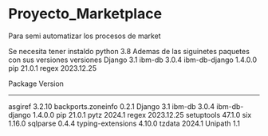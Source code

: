 # Proyecto_Marketplace
Para semi automatizar los procesos de market

Se necesita tener instaldo python 3.8
Ademas de las siguinetes paquetes con sus versiones versiones 
Django             3.1
ibm-db             3.0.4
ibm-db-django      1.4.0.0
pip                21.0.1
regex              2023.12.25

Package            Version
------------------ ----------
asgiref            3.2.10
backports.zoneinfo 0.2.1
Django             3.1
ibm-db             3.0.4
ibm-db-django      1.4.0.0
pip                21.0.1
pytz               2024.1
regex              2023.12.25
setuptools         47.1.0
six                1.16.0
sqlparse           0.4.4
typing-extensions  4.10.0
tzdata             2024.1
Unipath            1.1
